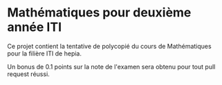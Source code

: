# Mathématiques pour deuxième année ITI

Ce projet contient la tentative de polycopié du cours de Mathématiques pour la filière ITI de hepia.

Un bonus de 0.1 points sur la note de l'examen sera obtenu pour tout pull request réussi.